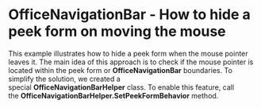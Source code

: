 # OfficeNavigationBar - How to hide a peek form on moving the mouse


<p>This example illustrates how to hide a peek form when the mouse pointer leaves it. The main idea of this approach is to check if the mouse pointer is located within the peek form or <strong>OfficeNavigationBar</strong> boundaries. To simplify the solution, we created a special <strong>OfficeNavigationBarHelper</strong> class. To enable this feature, call the <strong>OfficeNavigationBarHelper.SetPeekFormBehavior</strong> method. </p>

<br/>


